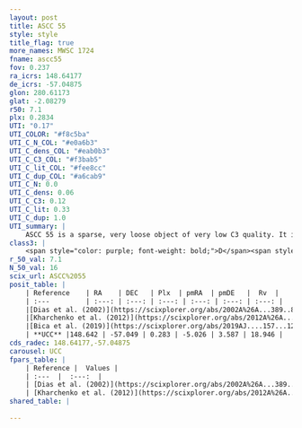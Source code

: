 ```yaml
---
layout: post
title: ASCC 55
style: style
title_flag: true
more_names: MWSC 1724
fname: ascc55
fov: 0.237
ra_icrs: 148.64177
de_icrs: -57.04875
glon: 280.61173
glat: -2.08279
r50: 7.1
plx: 0.2834
UTI: "0.17"
UTI_COLOR: "#f8c5ba"
UTI_C_N_COL: "#e0a6b3"
UTI_C_dens_COL: "#eab0b3"
UTI_C_C3_COL: "#f3bab5"
UTI_C_lit_COL: "#fee8cc"
UTI_C_dup_COL: "#a6cab9"
UTI_C_N: 0.0
UTI_C_dens: 0.06
UTI_C_C3: 0.12
UTI_C_lit: 0.33
UTI_C_dup: 1.0
UTI_summary: |
    ASCC 55 is a sparse, very loose object of very low C3 quality. It is poorly studied in the literature, with no articles listed in the last 6 years.<br><br><span style="color: #99180f; font-weight: bold;">Warning: </span>contains less than 25 stars with <i>P>0.5</i> estimated.
class3: |
    <span style="color: purple; font-weight: bold;">D</span><span style="color: red; font-weight: bold;">C</span>
r_50_val: 7.1
N_50_val: 16
scix_url: ASCC%2055
posit_table: |
    | Reference    | RA    | DEC   | Plx  | pmRA  | pmDE   |  Rv  |
    | :---         | :---: | :---: | :---: | :---: | :---: | :---: |
    |[Dias et al. (2002)](https://scixplorer.org/abs/2002A%26A...389..871D) | 148.575 | -57.08 | -- | -3.21 | 1.03 | -- |
    |[Kharchenko et al. (2012)](https://scixplorer.org/abs/2012A%26A...543A.156K) | 148.5 | -57.077 | -- | -1.15 | 2.6 | -- |
    |[Bica et al. (2019)](https://scixplorer.org/abs/2019AJ....157...12B) | 148.569 | -57.075 | -- | -- | -- | -- |
    | **UCC** |148.642 | -57.049 | 0.283 | -5.026 | 3.587 | 18.946 | 
cds_radec: 148.64177,-57.04875
carousel: UCC
fpars_table: |
    | Reference |  Values |
    | :---  |  :---:  |
    | [Dias et al. (2002)](https://scixplorer.org/abs/2002A%26A...389..871D) | `E(B-V)=0.19, Dist=1100.0, Age=8.45` |
    | [Kharchenko et al. (2012)](https://scixplorer.org/abs/2012A%26A...543A.156K) | `e_bv=0.208, distance=970, log_age=8.45` |
shared_table: |
    
---
```

